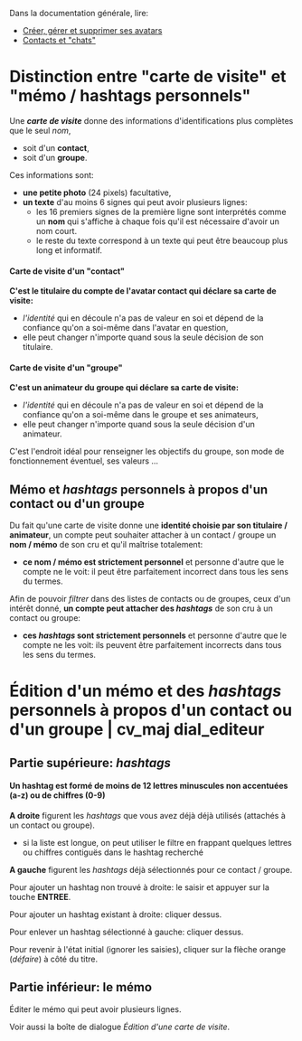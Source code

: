 Dans la documentation générale, lire:
- <a href="$$/appli/avatars.html" target="_blank">Créer, gérer et supprimer ses avatars</a>
- <a href="$$/appli/contactschats.html" target="_blank">Contacts et "chats"</a>

# Distinction entre "carte de visite" et "mémo / hashtags personnels"

Une **_carte de visite_** donne des informations d'identifications plus complètes que le seul _nom_,
- soit d'un **contact**,
- soit d'un **groupe**.

Ces informations sont:
- **une petite photo** (24 pixels) facultative,
- **un texte** d'au moins 6 signes qui peut avoir plusieurs lignes:
  - les 16 premiers signes de la première ligne sont interprétés comme un **nom** qui s'affiche à chaque fois qu'il est nécessaire d'avoir un nom court.
  - le reste du texte correspond à un texte qui peut être beaucoup plus long et informatif.

#### Carte de visite d\'un "contact"
**C'est le titulaire du compte de l'avatar contact qui déclare sa carte de visite:**
- _l'identité_ qui en découle n'a pas de valeur en soi et dépend de la confiance qu'on a soi-même dans l'avatar en question,
- elle peut changer n'importe quand sous la seule décision de son titulaire.

#### Carte de visite d\'un "groupe"
**C'est un animateur du groupe qui déclare sa carte de visite:**
- _l'identité_ qui en découle n'a pas de valeur en soi et dépend de la confiance qu'on a soi-même dans le groupe et ses animateurs,
- elle peut changer n'importe quand sous la seule décision d'un animateur.

C'est l'endroit idéal pour renseigner les objectifs du groupe, son mode de fonctionnement éventuel, ses valeurs ...

## Mémo et _hashtags_ **personnels** à propos d'un contact ou d'un groupe
Du fait qu'une carte de visite donne une **identité choisie par son titulaire / animateur**, un compte peut souhaiter attacher à un contact / groupe un **nom / mémo** de son cru et qu'il maîtrise totalement:
- **ce nom / mémo est strictement personnel** et personne d'autre que le compte ne le voit: il peut être parfaitement incorrect dans tous les sens du termes.

Afin de pouvoir _filtrer_ dans des listes de contacts ou de groupes, ceux d'un intérêt donné, **un compte peut attacher des _hashtags_** de son cru à un contact ou groupe:
- **ces _hashtags_ sont strictement personnels** et personne d'autre que le compte ne les voit: ils peuvent être parfaitement incorrects dans tous les sens du termes.

# Édition d'un mémo et des _hashtags_ personnels à propos d'un contact ou d'un groupe | cv_maj dial_editeur
## Partie supérieure: _hashtags_

#### Un hashtag est formé de moins de 12 lettres minuscules non accentuées (a-z) ou de chiffres (0-9)

**A droite** figurent les _hashtags_ que vous avez déjà déjà utilisés (attachés à un contact ou groupe).
- si la liste est longue, on peut utiliser le filtre en frappant quelques lettres ou chiffres contiguës dans le hashtag recherché

**A gauche** figurent les _hashtags_ déjà sélectionnés pour ce contact / groupe.

Pour ajouter un hashtag non trouvé à droite: le saisir et appuyer sur la touche **ENTREE**.

Pour ajouter un hashtag existant à droite: cliquer dessus.

Pour enlever un hashtag sélectionné à gauche: cliquer dessus.

Pour revenir à l'état initial (ignorer les saisies), cliquer sur la flèche orange (_défaire_) à côté du titre.

## Partie inférieur: le mémo
Éditer le mémo qui peut avoir plusieurs lignes.

Voir aussi la boîte de dialogue _Édition d'une carte de visite_.
